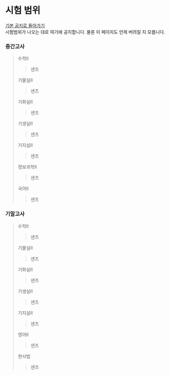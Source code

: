 # 시험 범위
[기본 공지로 돌아가기](https://annyeong-one.github.io/gshs106_gongji/) \
시험범위가 나오는 대로 여기에 공지합니다. 물론 이 페이지도 언제 버려질 지 모릅니다.
### 중간고사
> 수학II
> > 샌즈
> 
> 기물실II
> > 샌즈
> 
> 기화실II
> > 샌즈
> 
> 기생실II
> > 샌즈
> 
> 기지실II
> > 샌즈
> 
> 정보과학II
> > 샌즈
> 
> 국어II
> > 샌즈


### 기말고사
> 수학II
> > 샌즈
> 
> 기물실II
> > 샌즈
> 
> 기화실II
> > 샌즈
> 
> 기생실II
> > 샌즈
> 
> 기지실II
> > 샌즈
> 
> 영어II
> > 샌즈
> 
> 현사법
> > 샌즈
> 
